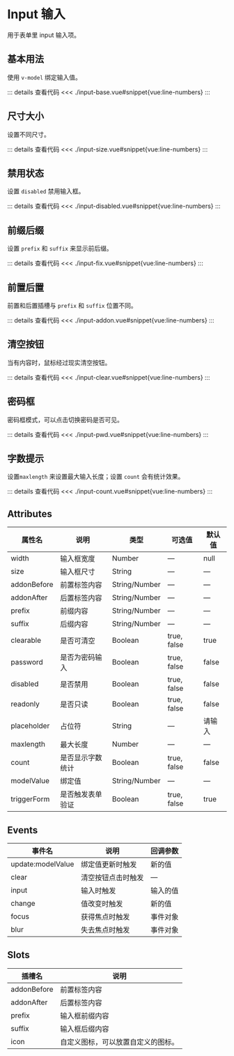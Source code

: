 <script setup>
import inputBase from "./input-base.vue"
import inputSize from "./input-size.vue"
import inputDisabled from "./input-disabled.vue"
import inputFix from "./input-fix.vue"
import inputAddon from "./input-addon.vue"
import inputClear from "./input-clear.vue"
import inputPwd from "./input-pwd.vue"
import inputCount from "./input-count.vue"
</script>

# Input 输入

用于表单里 input 输入项。

## 基本用法

使用 ```v-model``` 绑定输入值。

<inputBase />

::: details 查看代码
<<< ./input-base.vue#snippet{vue:line-numbers}
:::


## 尺寸大小

设置不同尺寸。

<inputSize />

::: details 查看代码
<<< ./input-size.vue#snippet{vue:line-numbers}
:::


## 禁用状态

设置 ```disabled``` 禁用输入框。

<inputDisabled />

::: details 查看代码
<<< ./input-disabled.vue#snippet{vue:line-numbers}
:::



## 前缀后缀

设置 ```prefix``` 和 ```suffix``` 来显示前后缀。

<inputFix />

::: details 查看代码
<<< ./input-fix.vue#snippet{vue:line-numbers}
:::



## 前置后置

前置和后置插槽与 ```prefix``` 和 ```suffix``` 位置不同。

<inputAddon />

::: details 查看代码
<<< ./input-addon.vue#snippet{vue:line-numbers}
:::


## 清空按钮

当有内容时，鼠标经过现实清空按钮。

<inputClear />

::: details 查看代码
<<< ./input-clear.vue#snippet{vue:line-numbers}
:::


## 密码框

密码框模式，可以点击切换密码是否可见。

<inputPwd />

::: details 查看代码
<<< ./input-pwd.vue#snippet{vue:line-numbers}
:::



## 字数提示

设置```maxlength``` 来设置最大输入长度；设置 ```count``` 会有统计效果。

<inputCount />

::: details 查看代码
<<< ./input-count.vue#snippet{vue:line-numbers}
:::



## Attributes

<table>
  <thead>
    <tr>
      <th>属性名</th>
      <th>说明</th>
      <th>类型</th>
      <th>可选值</th>
      <th>默认值</th>
    </tr>
  </thead>
  <tbody>
    <tr>
      <td>width</td>
      <td>输入框宽度</td>
      <td>Number</td>
      <td>—</td>
      <td>null</td>
    </tr>
    <tr>
      <td>size</td>
      <td>输入框尺寸</td>
      <td>String</td>
      <td>—</td>
      <td>—</td>
    </tr>
    <tr>
      <td>addonBefore</td>
      <td>前置标签内容</td>
      <td>String/Number</td>
      <td>—</td>
     <td>— </td>
    </tr>
    <tr>
      <td>addonAfter</td>
      <td>后置标签内容</td>
      <td>String/Number</td>
      <td>—</td>
     <td>— </td>
    </tr>
    <tr>
      <td>prefix</td>
      <td>前缀内容</td>
      <td>String/Number</td>
      <td>—</td>
     <td>— </td>
    </tr>
    <tr>
      <td>suffix</td>
      <td>后缀内容</td>
      <td>String/Number</td>
      <td>—</td>
     <td>— </td>
    </tr>
    <tr>
      <td>clearable</td>
      <td>是否可清空</td>
      <td>Boolean</td>
      <td>true, false</td>
      <td>true</td>
    </tr>
    <tr>
      <td>password</td>
      <td>是否为密码输入</td>
      <td>Boolean</td>
      <td>true, false</td>
      <td>false</td>
    </tr>
    <tr>
      <td>disabled</td>
      <td>是否禁用</td>
      <td>Boolean</td>
      <td>true, false</td>
      <td>false</td>
    </tr>
    <tr>
      <td>readonly</td>
      <td>是否只读</td>
      <td>Boolean</td>
      <td>true, false</td>
      <td>false</td>
    </tr>
    <tr>
      <td>placeholder</td>
      <td>占位符</td>
      <td>String</td>
      <td>—</td>
      <td>请输入</td>
    </tr>
    <tr>
      <td>maxlength</td>
      <td>最大长度</td>
      <td>Number</td>
      <td>—</td>
     <td>— </td>
    </tr>
    <tr>
      <td>count</td>
      <td>是否显示字数统计</td>
      <td>Boolean</td>
      <td>true, false</td>
      <td>false</td>
    </tr>
    <tr>
      <td>modelValue</td>
      <td>绑定值</td>
      <td>String/Number</td>
      <td>—</td>
     <td>— </td>
    </tr>
    <tr>
      <td>triggerForm</td>
      <td>是否触发表单验证</td>
      <td>Boolean</td>
      <td>true, false</td>
      <td>true</td>
    </tr>
  </tbody>
</table>


## Events

<table>
  <thead>
    <tr>
      <th>事件名</th>
      <th>说明</th>
      <th>回调参数</th>
    </tr>
  </thead>
  <tbody>
    <tr>
      <td>update:modelValue</td>
      <td>绑定值更新时触发</td>
      <td>新的值</td>
    </tr>
    <tr>
      <td>clear</td>
      <td>清空按钮点击时触发</td>
      <td>—</td>
    </tr>
    <tr>
      <td>input</td>
      <td>输入时触发</td>
      <td>输入的值</td>
    </tr>
    <tr>
      <td>change</td>
      <td>值改变时触发</td>
      <td>新的值</td>
    </tr>
    <tr>
      <td>focus</td>
      <td>获得焦点时触发</td>
      <td>事件对象</td>
    </tr>
    <tr>
      <td>blur</td>
      <td>失去焦点时触发</td>
      <td>事件对象</td>
    </tr>
  </tbody>
</table>

## Slots

<table>
  <thead>
    <tr>
      <th>插槽名</th>
      <th>说明</th>
    </tr>
  </thead>
  <tbody>
    <tr>
      <td>addonBefore</td>
      <td>前置标签内容</td>
    </tr>
    <tr>
      <td>addonAfter</td>
      <td>后置标签内容</td>
    </tr>
    <tr>
      <td>prefix</td>
      <td>输入框前缀内容</td>
    </tr>
    <tr>
      <td>suffix</td>
      <td>输入框后缀内容</td>
    </tr>
    <tr>
      <td>icon</td>
      <td>自定义图标，可以放置自定义的图标。</td>
    </tr>
  </tbody>
</table>
